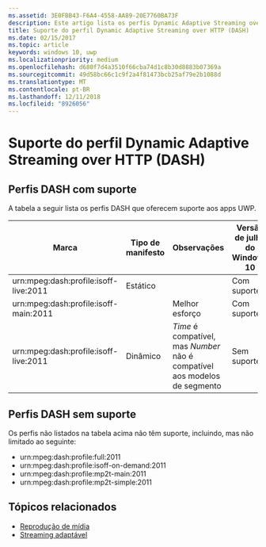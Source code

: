 ```yaml
---
ms.assetid: 3E0FBB43-F6A4-4558-AA89-20E7760BA73F
description: Este artigo lista os perfis Dynamic Adaptive Streaming over HTTP (DASH) compatíveis com os apps UWP.
title: Suporte do perfil Dynamic Adaptive Streaming over HTTP (DASH)
ms.date: 02/15/2017
ms.topic: article
keywords: windows 10, uwp
ms.localizationpriority: medium
ms.openlocfilehash: d680f7d4a3510f66cba74d1c8b30d8883b07369a
ms.sourcegitcommit: 49d58bc66c1c9f2a4f81473bcb25af79e2b1088d
ms.translationtype: MT
ms.contentlocale: pt-BR
ms.lasthandoff: 12/11/2018
ms.locfileid: "8926056"
---
```

# <a name="dynamic-adaptive-streaming-over-http-dash-profile-support"></a>Suporte do perfil Dynamic Adaptive Streaming over HTTP (DASH)


## <a name="supported-dash-profiles"></a>Perfis DASH com suporte
A tabela a seguir lista os perfis DASH que oferecem suporte aos apps UWP.

|Marca | Tipo de manifesto | Observações|Versão de julho do Windows 10|Windows 10, versão 1511|Windows 10, versão 1607 |Windows 10, versão 1607 |Windows 10, versão 1703|
|----------------|------|-------|-----------|--------------|---------|-------|--------|
|urn:mpeg&#58;dash:profile:isoff-live:2011 | Estático |     |Com suporte            |  Com suporte              | Com suporte        |Com suporte| Com suporte|
|urn:mpeg&#58;dash:profile:isoff-main:2011 |        | Melhor esforço | Com suporte            |  Com suporte              | Com suporte        |Com suporte| Com suporte|
|urn:mpeg&#58;dash:profile:isoff-live:2011 | Dinâmico | $Time$ é compatível, mas $Number$ não é compatível aos modelos de segmento | Sem suporte            | Sem suporte              | Sem suporte        |Sem suporte| Com suporte|


## <a name="unsupported-dash-profiles"></a>Perfis DASH sem suporte
Os perfis não listados na tabela acima não têm suporte, incluindo, mas não limitado ao seguinte:

* urn:mpeg&#58;dash:profile:full:2011
* urn:mpeg&#58;dash:profile:isoff-on-demand:2011
* urn:mpeg&#58;dash:profile:mp2t-main:2011
* urn:mpeg&#58;dash:profile:mp2t-simple:2011


## <a name="related-topics"></a>Tópicos relacionados

* [Reprodução de mídia](media-playback.md)
* [Streaming adaptável](adaptive-streaming.md)
 

 





